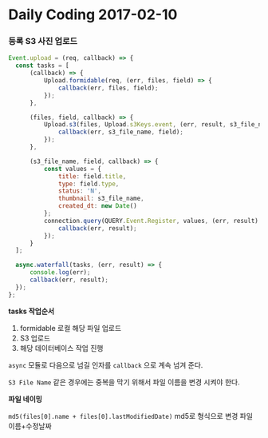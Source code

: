 Daily Coding 2017-02-10
===

### 등록 S3 사진 업로드

```javascript
Event.upload = (req, callback) => {
  const tasks = [
      (callback) => {
          Upload.formidable(req, (err, files, field) => {
              callback(err, files, field);
          });
      },

      (files, field, callback) => {
          Upload.s3(files, Upload.s3Keys.event, (err, result, s3_file_name) => {
              callback(err, s3_file_name, field);
          });
      },

      (s3_file_name, field, callback) => {
          const values = {
              title: field.title,
              type: field.type,
              status: 'N',
              thumbnail: s3_file_name,
              created_dt: new Date()
          };
          connection.query(QUERY.Event.Register, values, (err, result) => {
              callback(err, result);
          });
      }
  ];

  async.waterfall(tasks, (err, result) => {
      console.log(err);
      callback(err, result);
  });
};
```

**tasks 작업순서**
1. formidable 로컬 해당 파일 업로드
2. S3 업로드
3. 해당 데이터베이스 작업 진행

`async` 모듈로 다음으로 넘길 인자를 `callback` 으로 계속 넘겨 준다.

`S3 File Name` 같은 경우에는 중복을 막기 위해서 파일 이름을 변경 시켜야 한다.

**파일 네이밍**

`md5(files[0].name + files[0].lastModifiedDate)` md5로 형식으로 변경 파일 이름+수정날짜
